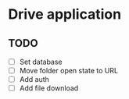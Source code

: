 # Drive application

## TODO

- [ ] Set database
- [ ] Move folder open state to URL
- [ ] Add auth
- [ ] Add file download
